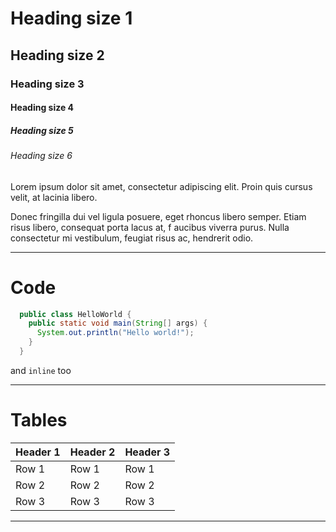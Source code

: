 # Heading size 1
## Heading size 2
### Heading size 3
#### Heading size 4
##### Heading size 5
###### Heading size 6

Lorem ipsum dolor sit amet, consectetur adipiscing elit. Proin quis cursus velit, at lacinia libero. 

Donec fringilla dui vel ligula posuere, eget rhoncus libero semper. Etiam risus libero, consequat porta lacus at, f
aucibus viverra purus. Nulla consectetur mi vestibulum, feugiat risus ac, hendrerit odio.

---

# Code

```java [1-3]
  public class HelloWorld {
    public static void main(String[] args) {
      System.out.println("Hello world!");
    }
  }
```

and `inline` too

---

# Tables

| Header 1 | Header 2 | Header 3 |
|----------|----------|----------|
| Row 1    | Row 1    | Row 1    |
| Row 2    | Row 2    | Row 2    |
| Row 3    | Row 3    | Row 3    |

---
